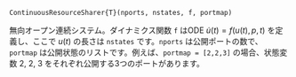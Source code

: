 ```
ContinuousResourceSharer{T}(nports, nstates, f, portmap)
```

無向オープン連続システム。ダイナミクス関数 `f` はODE $\dot u(t) = f(u(t),p,t)$ を定義し、ここで $u(t)$ の長さは `nstates` です。`nports` は公開ポートの数で、`portmap` は公開状態のリストです。例えば、`portmap = [2,2,3]` の場合、状態変数 2, 2, 3 をそれぞれ公開する3つのポートがあります。

